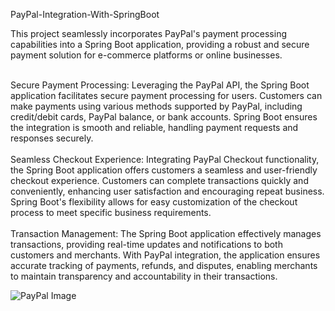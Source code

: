 PayPal-Integration-With-SpringBoot
<p>This project seamlessly incorporates PayPal's payment processing capabilities into a Spring Boot application, providing a robust and secure payment solution for e-commerce platforms or online businesses.</p>

<br>
Secure Payment Processing: Leveraging the PayPal API, the Spring Boot application facilitates secure payment processing for users. Customers can make payments using various methods supported by PayPal, including credit/debit cards, PayPal balance, or bank accounts. Spring Boot ensures the integration is smooth and reliable, handling payment requests and responses securely.
<br>
<br>
Seamless Checkout Experience: Integrating PayPal Checkout functionality, the Spring Boot application offers customers a seamless and user-friendly checkout experience. Customers can complete transactions quickly and conveniently, enhancing user satisfaction and encouraging repeat business. Spring Boot's flexibility allows for easy customization of the checkout process to meet specific business requirements.
<br>
<br>
Transaction Management: The Spring Boot application effectively manages transactions, providing real-time updates and notifications to both customers and merchants. With PayPal integration, the application ensures accurate tracking of payments, refunds, and disputes, enabling merchants to maintain transparency and accountability in their transactions.

![PayPal Image](https://i.stack.imgur.com/kZofO.png)


